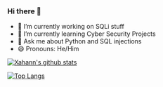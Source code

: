 ### Hi there 👋

- 🔭 I’m currently working on SQLi stuff
- 🌱 I’m currently learning Cyber Security Projects
- 💬 Ask me about Python and SQL injections
- 😄 Pronouns: He/Him



[![Xahann's github stats](https://github-readme-stats.vercel.app/api?username=Xahann&count_private=true&show_icons=true&theme=radical&hide_rank=false)](https://github.com/anuraghazra/github-readme-stats)


[![Top Langs](https://github-readme-stats.vercel.app/api/top-langs/?username=Xahann)](https://github.com/anuraghazra/github-readme-stats)
